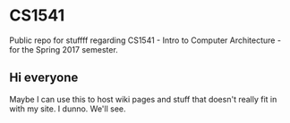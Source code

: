 # CS1541
Public repo for stuffff regarding CS1541 - Intro to Computer Architecture - for the Spring 2017 semester.

## Hi everyone

Maybe I can use this to host wiki pages and stuff that doesn't really fit in with my site. I dunno. We'll see.
